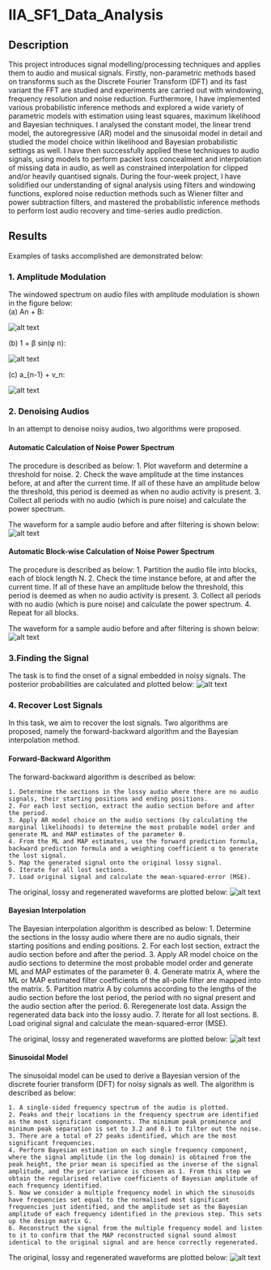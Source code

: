 # IIA_SF1_Data_Analysis


## Description
This project introduces signal modelling/processing techniques and applies them to audio and musical signals. 
Firstly, non-parametric methods based on transforms such as the Discrete Fourier Transform (DFT) and its fast variant the FFT are studied and experiments are carried out with windowing, frequency resolution and noise reduction. 
Furthermore, I have implemented various probabilistic inference methods and explored a wide variety of parametric models with estimation using least squares, maximum likelihood and Bayesian techniques. I analysed the constant model, the linear trend model, the autoregressive (AR) model and the sinusoidal model in detail and studied the model choice within likelihood and Bayesian probabilistic settings as well. I have then successfully applied these techniques to audio signals, using models to perform packet loss concealment and interpolation of missing data in audio, as well as constrained interpolation for clipped and/or heavily quantised signals. During the four-week project, I have solidified our understanding of signal analysis using filters and windowing functions, explored noise reduction methods such as Wiener filter and power subtraction filters, and mastered the probabilistic inference methods to perform lost audio recovery and time-series audio prediction.


## Results
Examples of tasks accomplished are demonstrated below:

### 1. Amplitude Modulation
The windowed spectrum on audio files with amplitude modulation is shown in the figure below:\
(a) An + B:

![alt text](https://github.com/YoujingYu99/IIA_SF1_Data_Analysis/blob/master/plots/an1.jpg?raw=true)

(b) 1 + β sin(φ n):

![alt text](https://github.com/YoujingYu99/IIA_SF1_Data_Analysis/blob/master/plots/an2.jpg?raw=true)

(c) a_{n-1} + v_n:

![alt text](https://github.com/YoujingYu99/IIA_SF1_Data_Analysis/blob/master/plots/an3.jpg?raw=true)

### 2. Denoising Audios
In an attempt to denoise noisy audios, two algorithms were proposed. 

#### Automatic Calculation of Noise Power Spectrum
The procedure is described as below:
    1. Plot waveform and determine a threshold for noise. 
    2. Check the wave amplitude at the time instances before, at and after the current time. If all of these have an amplitude below the threshold, this period is deemed as when no audio activity is present.
    3. Collect all periods with no audio (which is pure noise) and calculate the power spectrum.
    
The waveform for a sample audio before and after filtering is shown below:
![alt text](https://github.com/YoujingYu99/IIA_SF1_Data_Analysis/blob/master/plots/female_soft_time.jpg?raw=true)
    
#### Automatic Block-wise Calculation of Noise Power Spectrum
The procedure is described as below:
    1. Partition the audio file into blocks, each of block length N.
    2. Check the time instance before, at and after the current time. If all of these have an amplitude below the threshold, this period is deemed as when no audio activity is present.
    3. Collect all periods with no audio (which is pure noise) and calculate the power spectrum.
    4. Repeat for all blocks.
    
The waveform for a sample audio before and after filtering is shown below:
![alt text](https://github.com/YoujingYu99/IIA_SF1_Data_Analysis/blob/master/plots/male_vary_time.jpg?raw=true)


### 3.Finding the Signal

The task is to find the onset of a signal embedded in noisy signals. The posterior probabilities are calculated and plotted below:
![alt text](https://github.com/YoujingYu99/IIA_SF1_Data_Analysis/blob/master/plots/needle_posterior_probs.jpg?raw=true)


### 4. Recover Lost Signals
In this task, we aim to recover the lost signals. Two algorithms are proposed, namely the forward-backward algorithm and the Bayesian interpolation method.

#### Forward-Backward Algorithm
The forward-backward algorithm is described as below:

    1. Determine the sections in the lossy audio where there are no audio signals, their starting positions and ending positions.
    2. For each lost section, extract the audio section before and after the period.
    3. Apply AR model choice on the audio sections (by calculating the marginal likelihoods) to determine the most probable model order and generate ML and MAP estimates of the parameter θ.
    4. From the ML and MAP estimates, use the forward prediction formula, backward prediction formula and a weighting coefficient α to generate the lost signal.
    5. Map the generated signal onto the original lossy signal. 
    6. Iterate for all lost sections.
    7. Load original signal and calculate the mean-squared-error (MSE).


The original, lossy and regenerated waveforms are plotted below:
![alt text](https://github.com/YoujingYu99/IIA_SF1_Data_Analysis/blob/master/plots/AR_armst_recovery.jpg?raw=true)

#### Bayesian Interpolation
The Bayesian interpolation algorithm is described as below:
    1. Determine the sections in the lossy audio where there are no audio signals, their starting positions and ending positions.
    2. For each lost section, extract the audio section before and after the period.
    3. Apply AR model choice on the audio sections to determine the most probable model order and generate ML and MAP estimates of the parameter θ.
    4. Generate matrix A, where the ML or MAP estimated filter coefficients of the all-pole filter are mapped into the matrix.
    5. Partition matrix A by columns according to the lengths of the audio section before the lost period, the period with no signal present and the audio section after the period.
    6. Reregenerate lost data. Assign the regenerated data back into the lossy audio.
    7. Iterate for all lost sections.
    8. Load original signal and calculate the mean-squared-error (MSE).

The original, lossy and regenerated waveforms are plotted below:
![alt text](https://github.com/YoujingYu99/IIA_SF1_Data_Analysis/blob/master/plots/AR_armst_recovery_2.jpg?raw=true)


#### Sinusoidal Model
The sinusoidal model can be used to derive a Bayesian version of the discrete fourier transform (DFT) for noisy signals as well. The algorithm is described as below:

    1. A single-sided frequency spectrum of the audio is plotted.
    2. Peaks and their locations in the frequency spectrum are identified as the most significant components. The minimum peak prominence and minimum peak separation is set to 3.2 and 0.1 to filter out the noise.
    3. There are a total of 27 peaks identified, which are the most significant frequencies. 
    4. Perform Bayesian estimation on each single frequency component, where the signal amplitude (in the log domain) is obtained from the peak height, the prior mean is specified as the inverse of the signal amplitude, and the prior variance is chosen as 1. From this step we obtain the regularised relative coefficients of Bayesian amplitude of each frequency identified.
    5. Now we consider a multiple frequency model in which the sinusoids have frequencies set equal to the normalised most significant frequencies just identified, and the amplitude set as the Bayesian amplitude of each frequency identified in the previous step. This sets up the design matrix G.
    6. Reconstruct the signal from the multiple frequency model and listen to it to confirm that the MAP reconstructed signal sound almost identical to the original signal and are hence correctly regenerated.
    
The original, lossy and regenerated waveforms are plotted below:
![alt text](https://github.com/YoujingYu99/IIA_SF1_Data_Analysis/blob/master/plots/sinu_organ_prior.jpg?raw=true)

